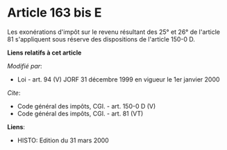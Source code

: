 # Article 163 bis E

Les exonérations d'impôt sur le revenu résultant des 25° et 26° de l'article 81 s'appliquent sous réserve des dispositions de
l'article 150-0 D.

**Liens relatifs à cet article**

_Modifié par_:

  - Loi - art. 94 (V) JORF 31 décembre 1999 en vigueur le 1er janvier 2000

_Cite_:

  - Code général des impôts, CGI. - art. 150-0 D (V)
  - Code général des impôts, CGI. - art. 81 (VT)

**Liens**:

  - HISTO: Edition du 31 mars 2000
